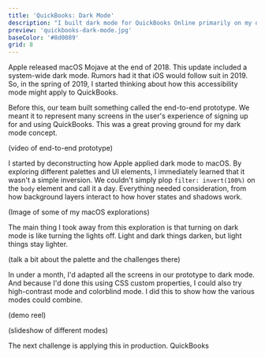 ```yaml
---
title: 'QuickBooks: Dark Mode'
description: "I built dark mode for QuickBooks Online primarily on my own. Here's how I did it."
preview: 'quickbooks-dark-mode.jpg'
baseColor: '#8d0089'
grid: 8
---
```


Apple released macOS Mojave at the end of 2018. This update included a system-wide dark mode. Rumors had it that iOS would follow suit in 2019. So, in the spring of 2019, I started thinking about how this accessibility mode might apply to QuickBooks.

Before this, our team built something called the end-to-end prototype. We meant it to represent many screens in the user's experience of signing up for and using QuickBooks. This was a great proving ground for my dark mode concept.

(video of end-to-end prototype)

I started by deconstructing how Apple applied dark mode to macOS. By exploring different palettes and UI elements, I immediately learned that it wasn't a simple inversion. We couldn't simply plop `filter: invert(100%)` on the `body` element and call it a day. Everything needed consideration, from how background layers interact to how hover states and shadows work.

(Image of some of my macOS explorations)

The main thing I took away from this exploration is that turning on dark mode is like turning the lights off. Light and dark things darken, but light things stay lighter.

(talk a bit about the palette and the challenges there)

In under a month, I'd adapted all the screens in our prototype to dark mode. And because I'd done this using CSS custom properties, I could also try high-contrast mode and colorblind mode. I did this to show how the various modes could combine.

(demo reel)

(slideshow of different modes)

The next challenge is applying this in production. QuickBooks 
